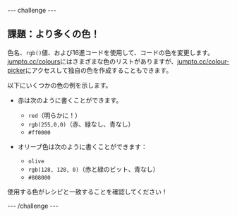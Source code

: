 --- challenge ---

## 課題：より多くの色！

色名、`rgb()`値、および16進コードを使用して、コードの色を変更します。 <a href="http://jumpto.cc/colours" target="_blank">jumpto.cc/colours</a>にはさまざまな色のリストがありますが、<a href="http://jumpto.cc/colour-picker" target="_blank">jumpto.cc/colour-picker</a>にアクセスして独自の色を作成することもできます。

以下にいくつかの色の例を示します。 

+ 赤は次のように書くことができます。
    
    + `red`（明らかに！）
    + `rgb(255,0,0)`（赤、緑なし、青なし）
    + `#ff0000`

+ オリーブ色は次のように書くことができます： 
    
    + `olive`
    + `rgb(128, 128, 0)`（赤と緑のビット、青なし）　
    + `#808000`

使用する色がレシピと一致することを確認してください！ 

--- /challenge ---